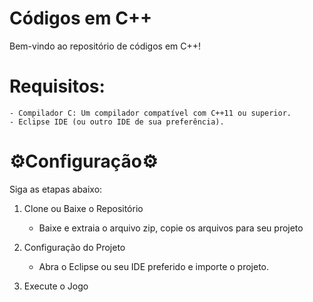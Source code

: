 # Códigos em C++

Bem-vindo ao repositório de códigos em C++! 

# Requisitos:
    - Compilador C: Um compilador compatível com C++11 ou superior.
    - Eclipse IDE (ou outro IDE de sua preferência).

# ⚙️Configuração⚙️

Siga as etapas abaixo:

1. Clone ou Baixe o Repositório
    - Baixe e extraia o arquivo zip, copie os arquivos para seu projeto

2. Configuração do Projeto
    - Abra o Eclipse ou seu IDE preferido e importe o projeto.

3. Execute o Jogo
